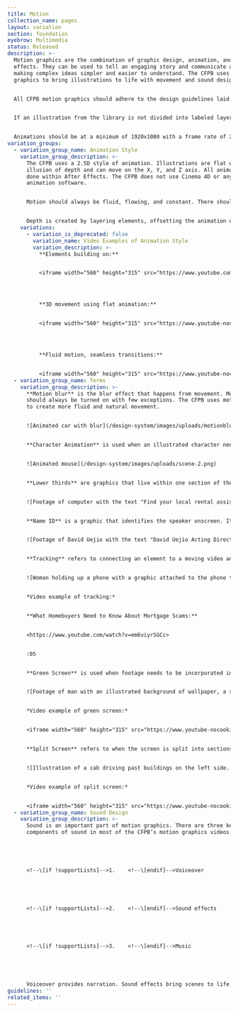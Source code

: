 ```yaml
---
title: Motion
collection_name: pages
layout: variation
section: foundation
eyebrow: Multimedia
status: Released
description: >-
  Motion graphics are the combination of graphic design, animation, and visual
  effects. They can be used to tell an engaging story and communicate a message,
  making complex ideas simpler and easier to understand. The CFPB uses motion
  graphics to bring illustrations to life with movement and sound design.


  All CFPB motion graphics should adhere to the design guidelines laid out in the design system page and should remain visually consistent with the CFPB brand. This includes color palette, fonts, and illustration style.  


  If an illustration from the library is not divided into labeled layers within Illustrator, the motion graphics designer will need to edit the Illustrator file and prep it for After Effects.


  Animations should be at a minimum of 1920x1080 with a frame rate of 29.97 FPS unless otherwise specified.
variation_groups:
  - variation_group_name: Animation Style
    variation_group_description: >-
      The CFPB uses a 2.5D style of animation. Illustrations are flat with an
      illusion of depth and can move on the X, Y, and Z axis. All animation is
      done within After Effects. The CFPB does not use Cinema 4D or any 3D
      animation software. 


      Motion should always be fluid, flowing, and constant. There should be no still frames. Every frame should have movement. When possible, elements should animate on and off, rather than cut in and out.


      Depth is created by layering elements, offsetting the animation of elements, depth of field, and shadow built into the illustration. Drop shadow should be used sparingly and should not be used on text.
    variations:
      - variation_is_deprecated: false
        variation_name: Video Examples of Animation Style
        variation_description: >-
          **Elements building on:**


          <iframe width="560" height="315" src="https://www.youtube.com/embed/XUqyyJSoM_s?controls=0" title="YouTube video player" frameborder="0" allow="accelerometer; autoplay; clipboard-write; encrypted-media; gyroscope; picture-in-picture" allowfullscreen></iframe>




          **3D movement using flat animation:**


          <iframe width="560" height="315" src="https://www.youtube-nocookie.com/embed/L89d3faoFGw?controls=0" title="YouTube video player" frameborder="0" allow="accelerometer; autoplay; clipboard-write; encrypted-media; gyroscope; picture-in-picture" allowfullscreen></iframe>




          **Fluid motion, seamless transitions:**


          <iframe width="560" height="315" src="https://www.youtube-nocookie.com/embed/Fa35o3W0nKA?controls=0" title="YouTube video player" frameborder="0" allow="accelerometer; autoplay; clipboard-write; encrypted-media; gyroscope; picture-in-picture" allowfullscreen></iframe>
  - variation_group_name: Terms
    variation_group_description: >-
      **Motion blur** is the blur effect that happens from movement. Motion blur
      should always be turned on with few exceptions. The CFPB uses motion blur
      to create more fluid and natural movement.


      ![Animated car with blur](/design-system/images/uploads/motionblur9.png)


      **Character Animation** is used when an illustrated character needs to move within a video. The illustrated characters should be built and separated into clearly labeled layers in Illustrator. The Illustrator file is then imported into After Effects using Import->Import as Composition.


      ![Animated mouse](/design-system/images/uploads/scene-2.png)


      **Lower thirds** are graphics that live within one section of the screen, usually providing additional information about the footage underneath it.


      ![Footage of computer with the text "Find your local rental assistance program" in the lower third of the screen on a green box](/design-system/images/uploads/lower-third.png)


      **Name ID** is a graphic that identifies the speaker onscreen. It should be simple and clean. Name ID should build on and off when possible, and it should remain onscreen for at least 3 seconds or for as long as it would reasonably take a person to read.


      ![Footage of David Uejio with the text "David Uejio Acting Director, Consumer Financial Protection Bureau" on top of the footage](/design-system/images/uploads/screen-shot-2022-02-10-at-10.12.50-am.png)


      **Tracking** refers to connecting an element to a moving video and having the element move with the video. Tracking should be smooth and clean. Tracking should be done in After Effects and Mocha.


      ![Woman holding up a phone with a graphic attached to the phone that says "urgent"](/design-system/images/uploads/tracking.png)


      *Video example of tracking:*


      **What Homebuyers Need to Know About Mortgage Scams:**


      <https://www.youtube.com/watch?v=em6viyrSGCc>


      :05


      **Green Screen** is used when footage needs to be incorporated into a new scene without its original background. The subject is keyed out, and the key should be as clean as possible.


      ![Footage of man with an illustrated background of wallpaper, a shelf, and a hanging picture](/design-system/images/uploads/greenscreen1.png)


      *Video example of green screen:*


      <iframe width="560" height="315" src="https://www.youtube-nocookie.com/embed/9ySDy3Hg4vE?controls=0&amp;start=9" title="YouTube video player" frameborder="0" allow="accelerometer; autoplay; clipboard-write; encrypted-media; gyroscope; picture-in-picture" allowfullscreen></iframe>


      **Split Screen** refers to when the screen is split into sections. This can include footage and graphics, just footage, or just graphics.


      ![Illustration of a cab driving past buildings on the left side. Illustration of a map of the United States with a car driving across it on the right side.](/design-system/images/uploads/split-screen-graphics.png)


      *Video example of split screen:*


      <iframe width="560" height="315" src="https://www.youtube-nocookie.com/embed/B3LhSpxEW-o?controls=0&amp;start=41" title="YouTube video player" frameborder="0" allow="accelerometer; autoplay; clipboard-write; encrypted-media; gyroscope; picture-in-picture" allowfullscreen></iframe>
  - variation_group_name: Sound Design
    variation_group_description: >-
      Sound is an important part of motion graphics. There are three key
      components of sound in most of the CFPB’s motion graphics videos:


       


      <!--\[if !supportLists]-->1.    <!--\[endif]-->Voiceover


       


      <!--\[if !supportLists]-->2.    <!--\[endif]-->Sound effects


       


      <!--\[if !supportLists]-->3.    <!--\[endif]-->Music


       


      Voiceover provides narration. Sound effects bring scenes to life, while music helps set the tone and pacing.
guidelines: ''
related_items: ''
---
```

